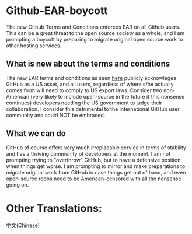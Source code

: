# Github-EAR-boycott

The new Github Terms and Conditions enforces EAR on all Github users. 
This can be a great threat to the open source society as a whole,
and I am prompting a boycott by preparing to migrate original open source work to other hosting services.

## What is new about the terms and conditions

The new EAR terms and conditions as seen [here](https://help.github.com/en/articles/github-and-export-controls) publicly acknowleges GitHub 
as a US asset, and all users, regardless of where s/he actually comes from will need to comply to US export laws. Consider two 
non-American (very likely to include open-source in the future if this nonsense continues) developers needing the US government to judge 
their collaboration. I consider this detrimental to the international GitHub user community and sould NOT be embraced.

## What we can do

GitHub of course offers very much irreplacable service in terms of stability and has a thriving community of developers at the moment.
I am not prompting trying to "overthrow" GitHub, but to have a defensive position when things get worse. I am prompting to mirror and 
make preparations to migrate original work from GitHub in case things get out of hand, and even open-source repos need to be 
American-censored with all the nonsense going on.

# Other Translations:

[中文(Chinese)](README-CN.md)
